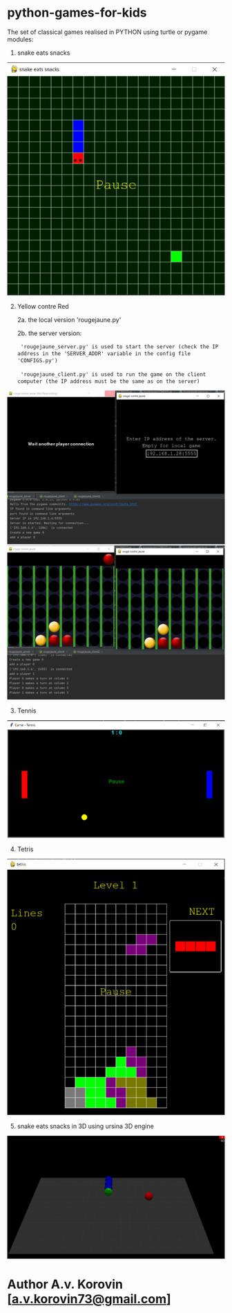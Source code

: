 # python-games-for-kids

The set of classical games realised in PYTHON using turtle or pygame modules:
1. snake eats snacks

![alt text](https://github.com/Darkhyp/python-games-for-kids/blob/master/snake.png?raw=true)

2. Yellow contre Red

    2a. the local version 'rougejaune.py'
    
    2b. the server version:
    
        'rougejaune_server.py' is used to start the server (check the IP address in the 'SERVER_ADDR' variable in the config file 'CONFIGS.py')
        
        'rougejaune_client.py' is used to run the game on the client computer (the IP address must be the same as on the server)

![alt text](https://github.com/Darkhyp/python-games-for-kids/blob/master/rougejaune_server1.png?raw=true)
![alt text](https://github.com/Darkhyp/python-games-for-kids/blob/master/rougejaune_server2.png?raw=true)
        
3. Tennis

![alt text](https://github.com/Darkhyp/python-games-for-kids/blob/master/tennis.png?raw=true)

4. Tetris

![alt text](https://github.com/Darkhyp/python-games-for-kids/blob/master/tetris.png?raw=true)


5. snake eats snacks in 3D using ursina 3D engine

![alt text](https://github.com/Darkhyp/python-games-for-kids/blob/master/snake3D.png?raw=true)


# Author A.v. Korovin [a.v.korovin73@gmail.com]
